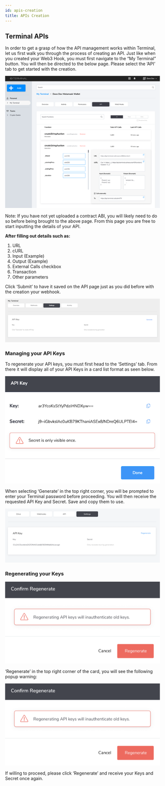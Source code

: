 ```yaml
---
id: apis-creation
title: APIs Creation
---
```


<!-- This is a link to [another document.](doc3.md)  
This is a link to an [external page.](http://www.example.com) -->

## Terminal APIs 

In order to get a grasp of how the API management works within Terminal, let us first walk you through the process of creating an API. Just like when you created your Web3 Hook, you must first navigate to the “My Terminal” button. You will then be directed to the below page. Please select the ‘API’ tab to get started with the creation. 

![login](assets/images/apis/apisa1.png)

Note: If you have not yet uploaded a contract ABI, you will likely need to do so before being brought to the above page. From this page you are free to start inputting the details of your API. 

**After filling out details such as:**
1. URL 
2. cURL
3. Input (Example)
4. Output (Example) 
5. External Calls checkbox
6. Transaction 
7. Other parameters

Click ‘Submit’ to have it saved on the API page just as you did before with the creation your webhook. 

![login](assets/images/apis/apisa2.png)

### Managing your API Keys

To regenerate your API keys, you must first head to the ‘Settings’ tab. From there it will display all of your API Keys in a card list format as seen below. 

![login](assets/images/apis/apisa3.png)

When selecting ‘Generate’ in the top right corner, you will be prompted to enter your Terminal password before proceeding. You will then receive the requested API Key and Secret. Save and copy them to use. 

![login](assets/images/apis/apisa4.png)

### Regenerating your Keys 

![login](assets/images/apis/apisa5.png)

 ‘Regenerate’ in the top right corner of the card, you will see the following popup warning:

 ![login](assets/images/apis/apisa5.png)

 If willing to proceed, please click ‘Regenerate’ and receive your Keys and Secret once again. 








